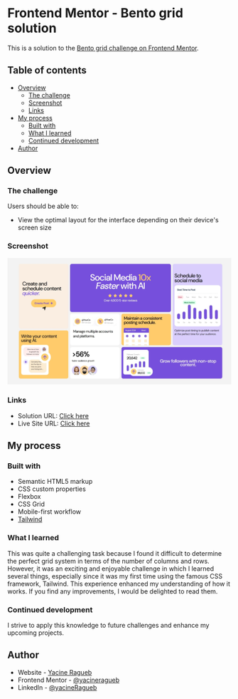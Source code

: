 # Frontend Mentor - Bento grid solution

This is a solution to the [Bento grid challenge on Frontend Mentor](https://www.frontendmentor.io/challenges/bento-grid-RMydElrlOj). 

## Table of contents

- [Overview](#overview)
  - [The challenge](#the-challenge)
  - [Screenshot](#screenshot)
  - [Links](#links)
- [My process](#my-process)
  - [Built with](#built-with)
  - [What I learned](#what-i-learned)
  - [Continued development](#continued-development)
- [Author](#author)

## Overview

### The challenge

Users should be able to:

- View the optimal layout for the interface depending on their device's screen size

### Screenshot

![](assets/screenshot.jpeg)

### Links

- Solution URL: [Click here](https://github.com/yacineragueb/Frontend-challenge/tree/master/bento-grid-main)
- Live Site URL: [Click here](https://bento-grid-challenge-xi.vercel.app/)

## My process

### Built with

- Semantic HTML5 markup
- CSS custom properties
- Flexbox
- CSS Grid
- Mobile-first workflow
- [Tailwind](https://tailwindcss.com/) 

### What I learned

This was quite a challenging task because I found it difficult to determine the perfect grid system in terms of the number of columns and rows. However, it was an exciting and enjoyable challenge in which I learned several things, especially since it was my first time using the famous CSS framework, Tailwind. This experience enhanced my understanding of how it works. If you find any improvements, I would be delighted to read them.

### Continued development

I strive to apply this knowledge to future challenges and enhance my upcoming projects.

## Author

- Website - [Yacine Ragueb](https://yacineragueb.vercel.app/)
- Frontend Mentor - [@yacineragueb](https://www.frontendmentor.io/profile/yacineragueb)
- LinkedIn - [@yacineRagueb](https://www.linkedin.com/in/yacineragueb/)


